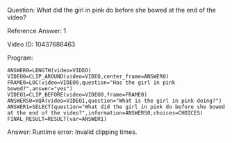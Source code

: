 Question: What did the girl in pink do before she bowed at the end of the video?

Reference Answer: 1

Video ID: 10437686463

Program:

```
ANSWER0=LENGTH(video=VIDEO)
VIDEO0=CLIP_AROUND(video=VIDEO,center_frame=ANSWER0)
FRAME0=LOC(video=VIDEO0,question="Has the girl in pink bowed?",answer="yes")
VIDEO1=CLIP_BEFORE(video=VIDEO0,frame=FRAME0)
ANSWERS0=VQA(video=VIDEO1,question="What is the girl in pink doing?")
ANSWER1=SELECT(question="What did the girl in pink do before she bowed at the end of the video?",information=ANSWERS0,choices=CHOICES)
FINAL_RESULT=RESULT(var=ANSWER1)
```
Answer: Runtime error: Invalid clipping times.

